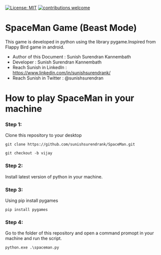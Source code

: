 [![License: MIT](https://img.shields.io/badge/License-MIT-yellow.svg)](https://opensource.org/licenses/MIT) [![contributions welcome](https://img.shields.io/static/v1.svg?label=Contributions&message=Welcome&color=0059b3&style=flat-square)](https://github.com/TheAlgorithms/Python/blob/master/CONTRIBUTING.md)&nbsp;



# SpaceMan Game (Beast Mode)

This game is developed in python using the library pygame.Inspired from Flappy Bird game in android.

- Author of this Document : Sunish Surendran Kannembath
- Developer : Sunish Surendran Kannembath
- Reach Sunish in LinkedIn : https://www.linkedin.com/in/sunishsurendrank/
- Reach Sunish in Twitter : @sunishsurendran


# How to play SpaceMan in your machine

### Step 1: 
Clone this repository to your desktop 

`git clone https://github.com/sunishsurendrank/SpaceMan.git`

`git checkout -b vijay`

### Step 2:
Install latest version of python in your machine.

### Step 3: 
Using pip install pygames

`pip install pygames`

### Step 4:
Go to the folder of this repository and open a command promopt in your machine and run the script.

`python.exe .\spaceman.py`


